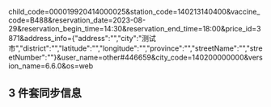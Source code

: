 child_code=000019920414000025&station_code=140213140400&vaccine_code=B488&reservation_date=2023-08-29&reservation_begin_time=14:30&reservation_end_time=18:00&price_id=3871&address_info={"address":"","city":"测试市","district":"","latitude":"","longitude":"","province":"","streetName":"","streetNumber":""}&user_name=other#446659&city_code=140200000000&version_name=6.6.0&os=web

## 3 件套同步信息
